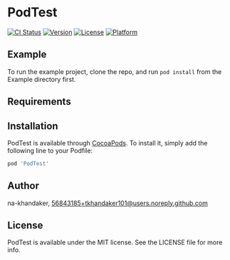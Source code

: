 # PodTest

[![CI Status](https://img.shields.io/travis/na-khandaker/PodTest.svg?style=flat)](https://travis-ci.org/na-khandaker/PodTest)
[![Version](https://img.shields.io/cocoapods/v/PodTest.svg?style=flat)](https://cocoapods.org/pods/PodTest)
[![License](https://img.shields.io/cocoapods/l/PodTest.svg?style=flat)](https://cocoapods.org/pods/PodTest)
[![Platform](https://img.shields.io/cocoapods/p/PodTest.svg?style=flat)](https://cocoapods.org/pods/PodTest)

## Example

To run the example project, clone the repo, and run `pod install` from the Example directory first.

## Requirements

## Installation

PodTest is available through [CocoaPods](https://cocoapods.org). To install
it, simply add the following line to your Podfile:

```ruby
pod 'PodTest'
```

## Author

na-khandaker, 56843185+tkhandaker101@users.noreply.github.com

## License

PodTest is available under the MIT license. See the LICENSE file for more info.
